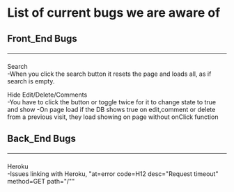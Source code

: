 # List of current bugs we are aware of



## Front_End Bugs<hr/>
Search <br/>
-When you click the search button it resets the page and loads all, as if search is empty.

Hide Edit/Delete/Comments<br/>
-You have to click the button or toggle twice for it to change state to true and show
-On page load if the DB shows true on edit,comment or delete from a previous visit, they load showing on page without onClick function



## Back_End Bugs<hr/>
Heroku<br/>
-Issues linking with Heroku, "at=error code=H12 desc="Request timeout" method=GET path="/""